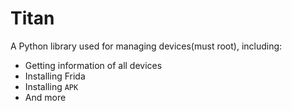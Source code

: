 # Titan

A Python library used for managing devices(must root), including:

- Getting information of all devices
- Installing Frida
- Installing `APK`
- And more